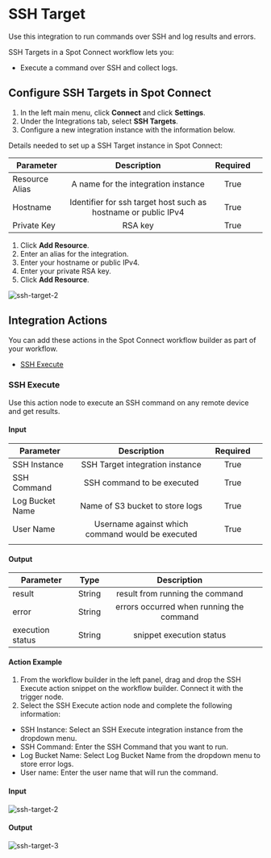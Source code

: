 # SSH Target 

Use this integration to run commands over SSH and log results and errors. 

SSH Targets in a Spot Connect workflow lets you: 

* Execute a command over SSH and collect logs. 

## Configure SSH Targets in Spot Connect 

1. In the left main menu, click **Connect** and click **Settings**.  
2. Under the Integrations tab, select **SSH Targets**.   
3. Configure a new integration instance with the information below. 

Details needed to set up a SSH Target instance in Spot Connect: 

|       Parameter      |                               Description                           |      Required  |   |
|----------------------|:-------------------------------------------------------------------:|:--------------:|---|
|      Resource Alias  |     A name for the integration instance                             |     True       |   |
|      Hostname        |     Identifier for ssh target host such as hostname or public IPv4  |     True       |   |
|      Private Key     |     RSA key                                                         |     True       |   |

1. Click **Add Resource**. 
2. Enter an alias for the integration. 
3. Enter your hostname or public IPv4. 
4. Enter your private RSA key. 
5. Click **Add Resource**.

![ssh-target-2](https://github.com/spotinst/help/assets/106514736/faa89889-14b9-45fd-a9d3-37ffd5028bfa)

## Integration Actions 

You can add these actions in the Spot Connect workflow builder as part of your workflow. 

* [SSH Execute](spot-connect/integrations/ssh?id=ssh-execute) 

### SSH Execute 

Use this action node to execute an SSH command on any remote device and get results. 

#### Input 

|       Parameter       |                        Description                    |      Required  |   |
|-----------------------|:-----------------------------------------------------:|:--------------:|---|
|      SSH Instance     |     SSH Target integration instance                   |     True       |   |
|      SSH Command      |     SSH command to be executed                        |     True       |   |
|      Log Bucket Name  |     Name of S3 bucket to store logs                   |     True       |   |
|      User Name        |     Username against which command would be executed  |     True       |   |
|                       |                                                       |                |   |

#### Output

|       Parameter        |       Type  |                    Description                |   |
|------------------------|:-----------:|:---------------------------------------------:|---|
|      result            |     String  |     result from running the command           |   |
|      error             |     String  |     errors occurred when running the command  |   |
|      execution status  |     String  |     snippet execution status                  |   |

#### Action Example  

1. From the workflow builder in the left panel, drag and drop the SSH Execute action snippet on the workflow builder. Connect it with the trigger node.  
2. Select the SSH Execute action node and complete the following information:  
  * SSH Instance: Select an SSH Execute integration instance from the dropdown menu. 
  * SSH Command: Enter the SSH Command that you want to run.  
  * Log Bucket Name: Select Log Bucket Name from the dropdown menu to store error logs.  
  * User name: Enter the user name that will run the command. 

#### Input 

![ssh-target-2](https://github.com/spotinst/help/assets/106514736/89a8d7b2-51eb-4dfb-8ef1-9337e65e404f)

#### Output 

![ssh-target-3](https://github.com/spotinst/help/assets/106514736/4abc8039-c658-48c8-9cfe-bdaaf9ed937b)
